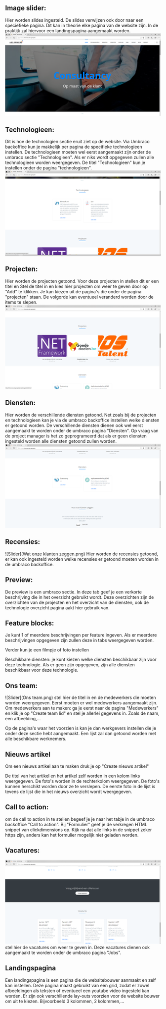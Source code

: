 ## Image slider:  
Hier worden slides ingesteld. De slides verwijzen ook door naar een speciefieke pagina. Dit kan in theorie elke pagina van de website zijn. In de praktijk zal hiervoor een landingspagina aangemaakt worden.
![Slider](Slider.png)


## Technologieen: 
Dit is hoe de technologien sectie eruit ziet op de website.
Via Umbraco backoffice kun je makkelijk per pagina de specifieke technologieen instellen. De technologieen moeten wel eerst aangemaakt zijn onder de umbraco sectie "Technologieen". Als er niks wordt opgegeven zullen alle technologieen worden weergegeven. De titel "Technologieen" kun je instellen onder de pagina "technologieen". 
![Slider](Technologie.png)

## Projecten: 
Hier worden de projecten getoond. Voor deze projecten in stellen dit er een titel en 
Stel de titel in en kies hier projecten om weer te geven door op "Add" te klikken. Je kan kiezen uit de pagina's die onder de pagina "projecten" staan. De volgorde kan eventueel veranderd worden door de items te slepen.
![Slider](Projecten.png)

## Diensten: 
Hier worden de verschillende diensten getoond. Net zoals bij de projecten en technologieen kan je via de umbraco backoffice instellen welke diensten er getoond worden. De verschillende diensten dienen ook wel eerst aangemaakt te worden onder de umbraco pagina "Diensten". Op vraag van de project manager is het zo geprogrameerd dat als er geen diensten ingesteld worden alle diensten getoond zullen worden.
![Slider](Diensten.png)
## Recensies: 
![Slider](Wat onze klanten zeggen.png)
Hier worden de recensies getoond, er kan ook ingesteld worden welke recensies er getoond moeten worden in de umbraco backoffice.

## Preview: 
De preview is een umbraco sectie. In deze tab geef je een verkorte beschrijving die in het overzicht gebruikt wordt.
Deze overzichten zijn de overzichten van de projecten en het overzicht van de diensten, ook de technologie overzicht pagina aakt hier gebruik van.


## Feature blocks: 
Je kunt 1 of meerdere beschrijvingen per feature ingeven. Als er meerdere beschrijvingen opgegeven zijn zullen deze in tabs weergegeven worden. 

Verder kun je een filmpje of foto instellen

Beschikbare diensten: je kunt kiezen welke diensten beschikbaar zijn voor deze technologie. Als er geen zijn opgegeven, zijn alle diensten beschikbaar voor deze technologie.


## Ons team: 
![Slider](Ons team.png)
stel hier de titel in en de medewerkers die moeten worden weergegeven. Eerst moeten er wel medewerkers aangemaakt zijn.
Om medewerkers aan te maken: ga je eerst naar de pagina "Medewerkers" en klik je op "Create team lid" en stel je allerlei gegevens in. Zoals de naam, een afbeelding,...

Op de pagina's waar het voorzien is kan je dan werkgevers instellen die je onder deze sectie hebt aangemaakt. Een lijst zal dan getoond worden met alle beschikbare werknemers.

## Nieuws artikel
Om een nieuws artikel aan te maken druk je op "Create nieuws artikel"

De titel van het artikel en het artikel zelf worden in een kolom links weergegeven. De foto's worden in de rechterkolom weergegeven. De foto's kunnen herschikt worden door ze te verslepen. De eerste foto in de lijst is tevens de lijst die in het nieuws overzicht wordt weergegeven.

## Call to action: 
om de call to action in te stellen begeef je je naar het tabje in de umbraco backoffice "Call to action". Bij "Formulier" geef je de verkregen HTML snippet van clickdimensions op. Kijk na dat alle links in de snippet zeker https zijn, anders kan het formulier mogelijk niet geladen worden.

## Vacatures: 
![Slider](vacatures.png)
stel hier de vacatures om weer te geven in. Deze vacatures dienen ook aangemaakt te worden onder de umbraco pagina "Jobs".

## Landingspagina

Een landingspagina is een pagina die de websitebouwer aanmaakt en zelf kan instellen. Deze pagina maakt gebruikt van een grid, zodat er zowel afbeeldingen als teksten of eventueel een youtube video ingesteld kan worden. Er zijn ook verschillende lay-outs voorzien voor de website bouwer om uit te kiezen. Bijvoorbeeld 3 kolommen, 2 kolommen,...

